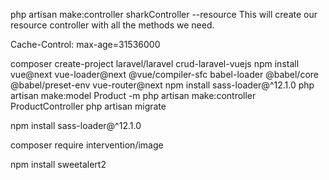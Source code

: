php artisan make:controller sharkController --resource This will create our resource controller with all the methods we need.

Cache-Control: max-age=31536000


composer create-project laravel/laravel crud-laravel-vuejs
npm install vue@next vue-loader@next @vue/compiler-sfc babel-loader @babel/core @babel/preset-env vue-router@next
npm install sass-loader@^12.1.0 
php artisan make:model Product -m
php artisan make:controller ProductController
php artisan migrate

npm install sass-loader@^12.1.0 

composer require intervention/image

npm install sweetalert2